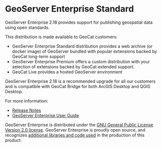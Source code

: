 # GeoServer Enterprise Standard

GeoServer Enterprise 2.18 provides support for publishing geospatial data using open standards.

This distribution is made available to GeoCat customers:

* GeoServer Enterprise Standard distribution provides a web archive (or docker image) of GeoServer bundled with popular extensions backed by GeoCat long-term support
* GeoServer Enterprise Premium offers a custom distribution with your selection of extensions backed by GeoCat extended support.
* GeoCat Live provides a hosted GeoServer environment

GeoServer Enterprise 2.18 is a recommended upgrade for all our customers and is compatible with GeoCat Bridge for both ArcGIS Desktop and QGIS Desktop.

For more information:

* [Release Notes](release_notes.html)
* [GeoServer Enterprise User Guide](https://www.geocat.net/docs/geoserver-enterprise/2020.5.1/)

GeoServer Enterprise is distributed under the [GNU General Public License Version 2.0 license](GPL.html). GeoServer Enterprise is proudly open source, and recognizes [additional libraries and code used](LICENSE.html) in the production of this product.